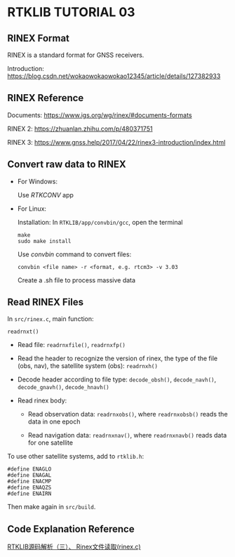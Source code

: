 # RTKLIB TUTORIAL 03

## RINEX Format

RINEX is a standard format for GNSS receivers.

Introduction: <https://blog.csdn.net/wokaowokaowokao12345/article/details/127382933>


## RINEX Reference

Documents: <https://www.igs.org/wg/rinex/#documents-formats>

RINEX 2: <https://zhuanlan.zhihu.com/p/480371751>

RINEX 3: <https://www.gnss.help/2017/04/22/rinex3-introduction/index.html>


## Convert raw data to RINEX

* For Windows: 

  Use _RTKCONV_ app

* For Linux:

  Installation: In `RTKLIB/app/convbin/gcc`, open the terminal

  ```
  make
  sudo make install
  ```
  
  Use _convbin_ command to convert files:


  ```
  convbin <file name> -r <format, e.g. rtcm3> -v 3.03
  ```

  Create a .sh file to process massive data

## Read RINEX Files

In `src/rinex.c`, main function:

```
readrnxt()
```

* Read file: `readrnxfile()`, `readrnxfp()`

* Read the header to recognize the version of rinex, the type of the file (obs, nav), the satellite system (obs): `readrnxh()`

* Decode header according to file type: `decode_obsh()`, `decode_navh()`, `decode_gnavh()`, `decode_hnavh()`

* Read rinex body:

  * Read observation data: `readrnxobs()`, where `readrnxobsb()` reads the data in one epoch

  * Read navigation data: `readrnxnav()`, where `readrnxnavb()` reads data for one satellite

To use other satellite systems, add to `rtklib.h`:

```
#define ENAGLO
#define ENAGAL
#define ENACMP
#define ENAQZS
#define ENAIRN
```

Then make again in `src/build`.


## Code Explanation Reference

[RTKLIB源码解析（三）、 Rinex文件读取(rinex.c)](https://blog.csdn.net/hltt3838/article/details/122892574)


